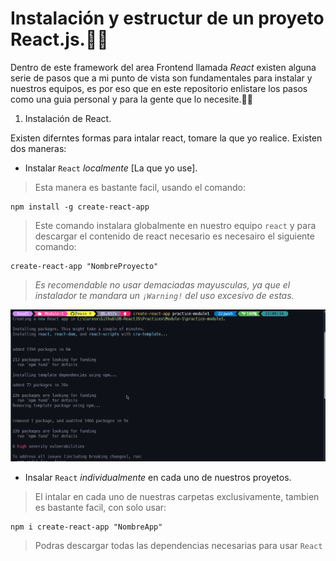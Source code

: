 # Instalación y estructur de un proyeto React.js.🤔🚀

Dentro de este framework del area Frontend llamada *React* existen alguna serie de pasos que a mi punto de vista son fundamentales para instalar y nuestros equipos, es por eso que en este repositorio enlistare los pasos como una guia personal y para la gente que lo necesite.🙂✨

1. Instalación de React.

Existen diferntes formas para intalar react, tomare la que yo realice. Existen dos maneras:

* Instalar `React` *localmente* [La que yo use].

> Esta manera es bastante facil, usando el comando:

````
npm install -g create-react-app
````

>Este comando instalara globalmente en nuestro equipo `react` y para descargar el contenido de react necesario es necesairo el siguiente comando:

````
create-react-app "NombreProyecto"
````

> _Es recomendable no usar demaciadas mayusculas, ya que el instalador te mandara un `¡Warning!` del uso excesivo de estas._

![](https://raw.githubusercontent.com/Mike-std-cpu/OB-ReactJS/main/Installation/img/Instalacion-React.gif)

* Insalar `React` *individualmente* en cada uno de nuestros proyetos.

>El intalar en cada uno de nuestras carpetas exclusivamente, tambien es bastante facil, con solo usar:

````
npm i create-react-app "NombreApp"
````

>Podras descargar todas las dependencias necesarias para usar `React`